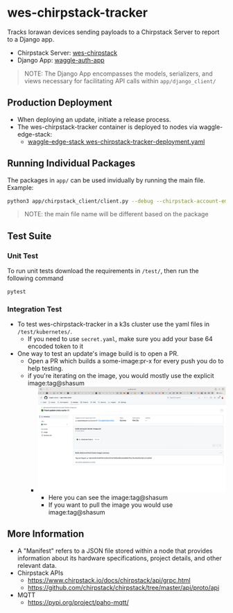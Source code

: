 # wes-chirpstack-tracker
Tracks lorawan devices sending payloads to a Chirpstack Server to report to a Django app.

- Chirpstack Server: [wes-chirpstack](https://github.com/waggle-sensor/waggle-edge-stack/tree/main/kubernetes/wes-chirpstack) 
- Django App: [waggle-auth-app](https://github.com/waggle-sensor/waggle-auth-app)
>NOTE: The Django App encompasses the models, serializers, and views necessary for facilitating API calls within `app/django_client/`

## Production Deployment
- When deploying an update, initiate a release process.
- The wes-chirpstack-tracker container is deployed to nodes via waggle-edge-stack:
    - [waggle-edge-stack wes-chirpstack-tracker-deployment.yaml](https://github.com/waggle-sensor/waggle-edge-stack/blob/main/kubernetes/wes-chirpstack/wes-chirpstack-tracker-deployment.yaml)

## Running Individual Packages
The packages in `app/` can be used invidually by running the main file. Example:
```sh
python3 app/chirpstack_client/client.py --debug --chirpstack-account-email test@email.com --chirpstack-account-password test --chirpstack-api-interface localhost:8080
```
>NOTE: the main file name will be different based on the package

## Test Suite

### Unit Test
To run unit tests download the requirements in `/test/`, then run the following command
```
pytest
```

### Integration Test
- To test wes-chirpstack-tracker in a k3s cluster use the yaml files in `/test/kubernetes/`.
    - If you need to use `secret.yaml`, make sure you add your base 64 encoded token to it
- One way to test an update's image build is to open a PR.
    - Open a PR which builds a some-image:pr-x for every push you do to help testing.
    - if you're iterating on the image, you would mostly use the explicit image:tag@shasum
        - ![PR](/images/PR.png)
            - Here you can see the image:tag@shasum
            - If you want to pull the image you would use image:tag@shasum

## More Information
- A "Manifest" refers to a JSON file stored within a node that provides information about its hardware specifications, project details, and other relevant data.
- Chirpstack APIs
    - https://www.chirpstack.io/docs/chirpstack/api/grpc.html
    - https://github.com/chirpstack/chirpstack/tree/master/api/proto/api
- MQTT
    - https://pypi.org/project/paho-mqtt/
